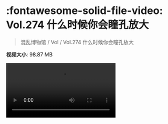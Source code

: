 # :fontawesome-solid-file-video: Vol.274 什么时候你会瞳孔放大

> 混乱博物馆 / Vol / Vol.274 什么时候你会瞳孔放大

**视频大小**: 98.87 MB

<div class="video"><video src="https://file.hsyhx.top/archive/274.mp4" controls preload>🤔 您的浏览器不支持 video 标签</video></div>